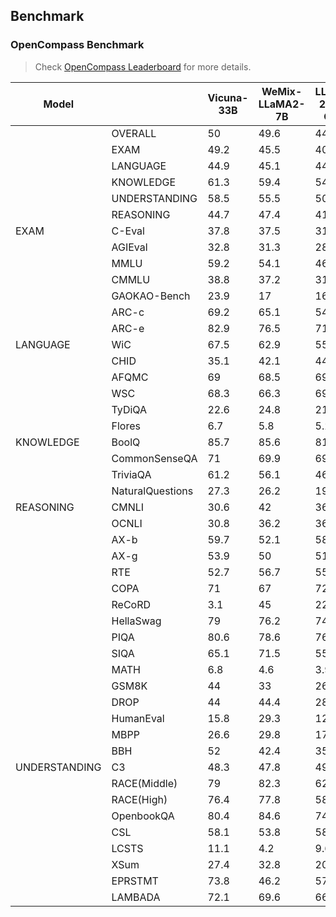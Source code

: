 ## Benchmark

### OpenCompass Benchmark

> Check [OpenCompass Leaderboard](https://opencompass.org.cn/leaderboard-llm) for more details.

|             Model                       |                         | Vicuna-33B | WeMix-LLaMA2-7B | LLaMA-2-7B-Chat | Vicuna-7B | LLaMA-2-7B | Alpaca-7B | LLaMA-7B |
|-----------------------------------------|-------------------------|------------|-----------------|-----------------|-----------|------------|-----------|----------|
|                                         | OVERALL                 | 50         | 49.6            | 44.8            | 43.4      | 41.6       | 39.9      | 38.5     |
|                                         | EXAM                    | 49.2       | 45.5            | 40.1            | 40.5      | 35.5       | 35.3      | 31.2     |
|                                         | LANGUAGE                | 44.9       | 45.1            | 44              | 39.6      | 44.1       | 39.5      | 40.5     |
|                                         | KNOWLEDGE               | 61.3       | 59.4            | 54.3            | 51.7      | 53.3       | 44.6      | 49.6     |
|                                         | UNDERSTANDING           | 58.5       | 55.5            | 50.9            | 50.5      | 42.4       | 45.1      | 38       |
|                                         | REASONING               | 44.7       | 47.4            | 41.4            | 39.9      | 40.1       | 38.1      | 38.5     |
| EXAM                                    | C-Eval                  | 37.8       | 37.5            | 31.9            | 33.3      | 32.5       | 29.9      | 27.3     |
| 　                                      | AGIEval                 | 32.8       | 31.3            | 28.6            | 26.6      | 21.8       | 24.3      | 20.6     |
| 　                                      | MMLU                    | 59.2       | 54.1            | 46.2            | 48.2      | 46.8       | 41.7      | 35.6     |
| 　                                      | CMMLU                   | 38.8       | 37.2            | 31.5            | 33.5      | 31.8       | 28.7      | 26.8     |
| 　                                      | GAOKAO-Bench            | 23.9       | 17              | 16.1            | 22.4      | 18.9       | 19.6      | 21.3     |
| 　                                      | ARC-c                   | 69.2       | 65.1            | 54.9            | 51.2      | 40.3       | 41.4      | 34.6     |
| 　                                      | ARC-e                   | 82.9       | 76.5            | 71.6            | 68.4      | 56.1       | 61.4      | 52.2     |
| LANGUAGE                                |     WiC                 | 67.5       | 62.9            | 55              | 51.2      | 50         | 50.3      | 50.2     |
| 　                                      |     CHID                | 35.1       | 42.1            | 44.1            | 29.2      | 46.5       | 26.7      | 31.2     |
| 　                                      |     AFQMC               | 69         | 68.5            | 69              | 69        | 69         | 69        | 68.9     |
| 　                                      |     WSC                 | 68.3       | 66.3            | 69.2            | 61.5      | 66.3       | 65.4      | 65.4     |
| 　                                      |     TyDiQA              | 22.6       | 24.8            | 21.6            | 21.7      | 26.8       | 20.7      | 22.5     |
| 　                                      |     Flores              | 6.7        | 5.8             | 5.2             | 5         | 6          | 4.6       | 4.8      |
| KNOWLEDGE                               |     BoolQ               | 85.7       | 85.6            | 81.2            | 78.3      | 74.9       | 79.5      | 75.4     |
| 　                                      |     CommonSenseQA       | 71         | 69.9            | 69.9            | 66.4      | 66.5       | 69.4      | 64.9     |
| 　                                      |     TriviaQA            | 61.2       | 56.1            | 46.4            | 45.6      | 52.8       | 25.1      | 46.3     |
| 　                                      |     NaturalQuestions    | 27.3       | 26.2            | 19.6            | 16.4      | 19.1       | 4.4       | 11.7     |
| REASONING                               |     CMNLI               | 30.6       | 42              | 36.1            | 40        | 34.9       | 33        | 34.6     |
| 　                                      |     OCNLI               | 30.8       | 36.2            | 36.4            | 35.4      | 32.1       | 30.3      | 33.6     |
| 　                                      |     AX-b                | 59.7       | 52.1            | 58.5            | 58.2      | 53.5       | 52.3      | 57.4     |
| 　                                      |     AX-g                | 53.9       | 50              | 51.7            | 50        | 55.1       | 47.2      | 50       |
| 　                                      |     RTE                 | 52.7       | 56.7            | 55.2            | 48        | 52         | 55.6      | 50.9     |
| 　                                      |     COPA                | 71         | 67              | 72              | 72        | 67         | 72        | 72       |
| 　                                      |     ReCoRD              | 3.1        | 45              | 22.5            | 20.3      | 32.7       | 22.9      | 14.9     |
| 　                                      |     HellaSwag           | 79         | 76.2            | 74.2            | 72.8      | 74         | 73.6      | 74.3     |
| 　                                      |     PIQA                | 80.6       | 78.6            | 76.2            | 78.7      | 78.3       | 78.3      | 78.6     |
| 　                                      |     SIQA                | 65.1       | 71.5            | 55.4            | 54.7      | 48.5       | 52.7      | 46.2     |
| 　                                      |     MATH                | 6.8        | 4.6             | 3.9             | 3.1       | 3.3        | 3         | 2.9      |
| 　                                      |     GSM8K               | 44         | 33              | 26.3            | 14.9      | 16.7       | 6         | 10       |
| 　                                      |     DROP                | 44         | 44.4            | 28.7            | 28.2      | 27.2       | 23.1      | 27.9     |
| 　                                      |     HumanEval           | 15.8       | 29.3            | 12.2            | 10.4      | 12.8       | 9.2       | 12.8     |
| 　                                      |     MBPP                | 26.6       | 29.8            | 17.6            | 14.4      | 14.8       | 17.8      | 16.8     |
| 　                                      |     BBH                 | 52         | 42.4            | 35.6            | 37.5      | 38.2       | 32.8      | 33.5     |
| UNDERSTANDING                           |     C3                  | 48.3       | 47.8            | 49.8            | 45.6      | 42.9       | 39.3      | 39       |
| 　                                      |     RACE(Middle)        | 79         | 82.3            | 62              | 63.9      | 40.2       | 54.4      | 36.8     |
| 　                                      |     RACE(High)          | 76.4       | 77.8            | 58.6            | 59.3      | 37.5       | 47.2      | 30.6     |
| 　                                      |     OpenbookQA          | 80.4       | 84.6            | 74.4            | 73.2      | 57         | 65.4      | 34.6     |
| 　                                      |     CSL                 | 58.1       | 53.8            | 58.8            | 55        | 55.6       | 54.4      | 54.4     |
| 　                                      |     LCSTS               | 11.1       | 4.2             | 9.6             | 11        | 9.1        | 4.3       | 6.7      |
| 　                                      |     XSum                | 27.4       | 32.8            | 20.8            | 24.1      | 19.7       | 27.3      | 20.5     |
| 　                                      |     EPRSTMT             | 73.8       | 46.2            | 57.5            | 53.1      | 46.2       | 46.2      | 46.2     |
| 　                                      |     LAMBADA             | 72.1       | 69.6            | 66.9            | 69.2      | 73.3       | 67.1      | 73.3     |


